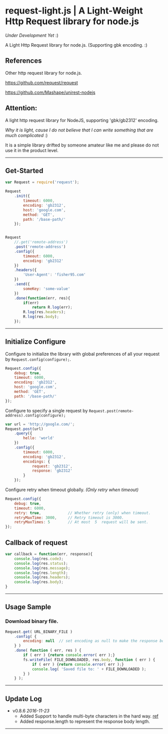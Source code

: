 # request-light.js | A Light-Weight Http Request library for node.js

*Under Development Yet* :)

A Light Http Request library for node.js. (Supporting gbk encoding. :)

## References

Other http request library for node.js.

https://github.com/request/request

https://github.com/Mashape/unirest-nodejs


## Attention:

A light http request library for NodeJS, supporting 'gbk/gb2312' encoding.

*Why it is light, cause I do not believe that I can write something that are much complicated* :)

It is a simple library drifted by someone amateur like me and please do not use it in the product level.

---

## Get-Started

```js
var Request = require('request');

Request
    .init({
        timeout: 6000,
        encoding: 'gb2312',
        host: 'google.com',
        method: 'GET',
        path: '/base-path/'
    });


Request
    //.get('remote-address')
    .post('remote-address')
    .config({
        timeout: 6000,
        encoding: 'gb2312'
    })
    .headers({
        'User-Agent': 'fisher95.com'
    })
    .send({
        someKey: 'some-value'
    })
    .done(function(err, res){
        if(err)
            return R.log(err);
        R.log(res.headers);
        R.log(res.body);
    });
```

---

## Initialize Configure

Configure to initialize the library with global preferences of all your request by ```Request.config(configure);```.

```js
Request.config({
    debug: true,
    timeout: 6000,
    encoding: 'gb2312',
    host: 'google.com',
    method: 'GET',
    path: '/base-path/'
});
```

Configure to specify a single request by ```Request.post(remote-address).config(configure);```

```js
var url = 'http://google.com/';
Request.post(url)
    .query({
    	hello: 'world'
    })
    .config({
        timeout: 6000,
        encoding: 'gb2312',
        encodings: {
            request: 'gb2312',
            response: 'gb2312'
        }
    });
```

Configure retry when timeout globally. *(Only retry when timeout)*

```js
Request.config({
    debug: true,
    timeout: 6000,
    retry: true,            // Whether retry (only) when timeout.
    retryMaxTime: 3000,     // Retry timeout is 3000.
    retryMaxTimes: 5        // At most  5  request will be sent.
});
```


## Callback of request

```js
var callback = function(err, response){
    console.log(res.code);
    console.log(res.status);
    console.log(res.message);
    console.log(res.length);
    console.log(res.headers);
    console.log(res.body);
}
```


---

## Usage Sample

### Download binary file.

```js
Request.get( URL_BINARY_FILE )
    .config( {
        encoding: null  // set encoding as null to make the response body is instance of Buffer
    } )
    .done( function ( err, res ) {
        if ( err ) {return console.error( err );}
        fs.writeFile( FILE_DOWNLOADED, res.body, function ( err ) {
            if ( err ) {return console.error( err );}
            console.log( 'Saved file to: ' + FILE_DOWNLOADED );
        } )
    } );
```

---

## Update Log

- v0.8.6 *2016-11-23*
    - Added Support to handle multi-byte characters in the hard way. [ref][1]
    - Added response.length to represent the response body length.

---


[1]: https://nodejs.org/api/stream.html#stream_readable_setencoding_encoding "nodejs multi-byte characters solution."


